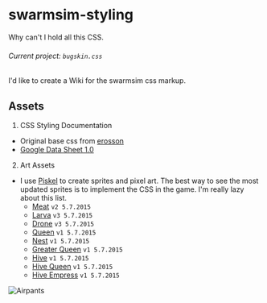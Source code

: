 # swarmsim-styling
Why can't I hold all this CSS.
###### Current project: `bugskin.css`

I'd like to create a Wiki for the swarmsim css markup.

## Assets
1. CSS Styling Documentation
  * Original base css from [erosson](https://github.com/erosson/swarm-graphics)
  * [Google Data Sheet 1.0](https://docs.google.com/spreadsheets/d/1ughCy983eK-SPIcDYPsjOitVZzY10WdI2MGGrmxzxF4/pubhtml#)

2. Art Assets
  * I use [Piskel](http://www.piskelapp.com/) to create sprites and pixel art. The best way to see the most updated sprites is to implement the CSS in the game. I'm really lazy about this list.
    * [Meat](http://piskel-imgstore-b.appspot.com/img/392cb902-f4e3-11e4-a783-39996fd08e19.gif) `v2 5.7.2015`
    * [Larva](http://piskel-imgstore-b.appspot.com/img/d6d6b65c-f4d7-11e4-853b-39996fd08e19.gif) `v3 5.7.2015`
    * [Drone](http://piskel-imgstore-b.appspot.com/img/90310b30-f4dc-11e4-9073-39996fd08e19.gif) `v3 5.7.2015`
    * [Queen](http://piskel-imgstore-b.appspot.com/img/6f0084cf-f4e7-11e4-a57f-39996fd08e19.gif) `v1 5.7.2015`
    * [Nest](http://piskel-imgstore-b.appspot.com/img/cb387e3d-f4e8-11e4-b34b-39996fd08e19.gif) `v1 5.7.2015`
    * [Greater Queen](http://piskel-imgstore-b.appspot.com/img/b1fb5663-f4e9-11e4-8dda-39996fd08e19.gif) `v1 5.7.2015`
    * [Hive](http://piskel-imgstore-b.appspot.com/img/43d11b54-f4eb-11e4-b3e4-39996fd08e19.gif) `v1 5.7.2015`
    * [Hive Queen](http://piskel-imgstore-b.appspot.com/img/feb41d1c-f4ec-11e4-8516-39996fd08e19.gif) `v1 5.7.2015`
    * [Hive Empress](http://piskel-imgstore-b.appspot.com/img/8d207c38-f4ef-11e4-929c-39996fd08e19.gif) `v1 5.7.2015`

![Airpants](http://piskel-imgstore-b.appspot.com/img/f8043a54-f52a-11e4-8540-39996fd08e19.gif)
